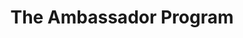 ---
title: The Ambassador Program
description: Application layer nodes are one of the most-needed commodities in Web3.
image: img/thumbnail.png
sidebar_label: The Ambassador Program
---